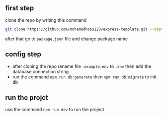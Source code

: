 ## first step
clone the repo by writing this command 
```bash
git clone https://github.com/mohamedhoss123/express-template.git --depth 1 yourProjectName
```
after that go to `package.json` file and change package name
## config step
* after cloning the repo rename file `.example.env` to `.env` then add the database connection string
* run the command `npm run db:generate` then `npm run db:migrate` to init db 


## run the projct
use the command `npm run dev` to run the project .
